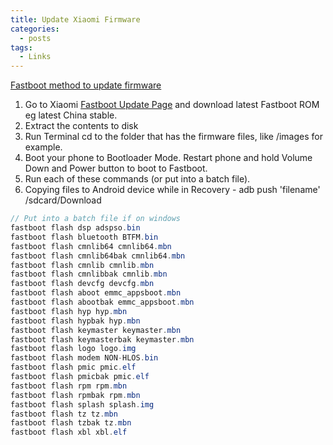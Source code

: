 ```yaml
---
title: Update Xiaomi Firmware
categories:
  - posts
tags:
  - Links  
---
```


[Fastboot method to update firmware](https://forum.xda-developers.com/showpost.php?p=72402783&postcount=15)

1. Go to Xiaomi [Fastboot Update Page](http://en.miui.com/a-234.html) and download latest Fastboot ROM eg latest China stable.
1. Extract the contents to disk
1. Run Terminal cd to the folder that has the firmware files, like /images for example.
1. Boot your phone to Bootloader Mode. Restart phone and hold Volume Down and Power button to boot to Fastboot.
1. Run each of these commands (or put into a batch file).
1. Copying files to Android device while in Recovery - adb push 'filename' /sdcard/Download

```cs
// Put into a batch file if on windows
fastboot flash dsp adspso.bin
fastboot flash bluetooth BTFM.bin  
fastboot flash cmnlib64 cmnlib64.mbn
fastboot flash cmnlib64bak cmnlib64.mbn
fastboot flash cmnlib cmnlib.mbn
fastboot flash cmnlibbak cmnlib.mbn
fastboot flash devcfg devcfg.mbn
fastboot flash aboot emmc_appsboot.mbn
fastboot flash abootbak emmc_appsboot.mbn
fastboot flash hyp hyp.mbn
fastboot flash hypbak hyp.mbn
fastboot flash keymaster keymaster.mbn
fastboot flash keymasterbak keymaster.mbn
fastboot flash logo logo.img
fastboot flash modem NON-HLOS.bin
fastboot flash pmic pmic.elf
fastboot flash pmicbak pmic.elf
fastboot flash rpm rpm.mbn
fastboot flash rpmbak rpm.mbn
fastboot flash splash splash.img
fastboot flash tz tz.mbn
fastboot flash tzbak tz.mbn
fastboot flash xbl xbl.elf
```